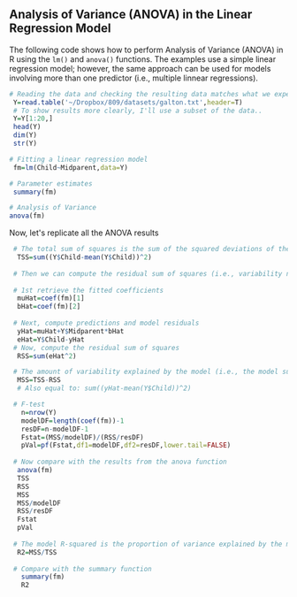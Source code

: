 ## Analysis of Variance (ANOVA) in the Linear Regression Model

The following code shows how to perform Analysis of Variance (ANOVA) in R using the `lm()` and `anova()` functions.
The examples use a simple linear regression model; however, the same approach can be used for models involving more than one predictor (i.e., multiple linnear regressions).


```r
# Reading the data and checking the resulting data matches what we expect
 Y=read.table('~/Dropbox/809/datasets/galton.txt',header=T)
 # To show results more clearly, I'll use a subset of the data..
 Y=Y[1:20,]
 head(Y)
 dim(Y)
 str(Y)

# Fitting a linear regression model
 fm=lm(Child~Midparent,data=Y)

# Parameter estimates
 summary(fm)

# Analysis of Variance
anova(fm)
```

Now, let's replicate all the ANOVA results

```r
 # The total sum of squares is the sum of the squared deviations of the response variable from its mean
  TSS=sum((Y$Child-mean(Y$Child))^2)
  
 # Then we can compute the residual sum of squares (i.e., variability not explained by the model)
 
 # 1st retrieve the fitted coefficients
  muHat=coef(fm)[1]
  bHat=coef(fm)[2]
 
 # Next, compute predictions and model residuals
  yHat=muHat+Y$Midparent*bHat
  eHat=Y$Child-yHat
 # Now, compute the residual sum of squares
  RSS=sum(eHat^2)

 # The amount of variability explained by the model (i.e., the model sum of squares) is TSS-RSS
  MSS=TSS-RSS
  # Also equal to: sum((yHat-mean(Y$Child))^2)

 # F-test
   n=nrow(Y)
   modelDF=length(coef(fm))-1
   resDF=n-modelDF-1
   Fstat=(MSS/modelDF)/(RSS/resDF)
   pVal=pf(Fstat,df1=modelDF,df2=resDF,lower.tail=FALSE)
   
 # Now compare with the results from the anova function
  anova(fm)
  TSS
  RSS
  MSS
  MSS/modelDF
  RSS/resDF
  Fstat
  pVal
 
 # The model R-squared is the proportion of variance explained by the model, that is
  R2=MSS/TSS
  
 # Compare with the summary function
   summary(fm)
   R2
   

```
